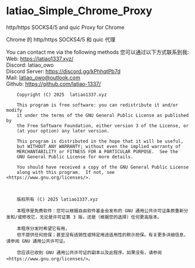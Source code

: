 # latiao_Simple_Chrome_Proxy
http/https SOCKS4/5 and quic Proxy for Chrome

Chrome 的 http/https SOCKS4/5 和 quic 代理

You can contact me via the following methods
您可以通过以下方式联系到我:
    Web: https://latiao1337.xyz/  
    Discord: latiao_owo  
    Discord Server: https://discord.gg/kPhhqtPb7d  
    Mail: latiao_owo@outlook.com  
    Github: https://github.com/latiao-1337/  



        Copyright (C) 2025  latiao1337.xyz

        This program is free software: you can redistribute it and/or modify
        it under the terms of the GNU General Public License as published by
        the Free Software Foundation, either version 3 of the License, or
        (at your option) any later version.

        This program is distributed in the hope that it will be useful,
        but WITHOUT ANY WARRANTY; without even the implied warranty of
        MERCHANTABILITY or FITNESS FOR A PARTICULAR PURPOSE.  See the
        GNU General Public License for more details.

        You should have received a copy of the GNU General Public License
        along with this program.  If not, see <https://www.gnu.org/licenses/>.

        

        版权所有 (C) 2025 latiao1337.xyz

        本程序是免费软件：您可以根据自由软件基金会发布的 GNU 通用公共许可证条款重新分发和/或修改它，无论是许可证第 3 版，还是（根据您的选择）任何更高版本。

        本程序分发时希望它有用，
        但不提供任何担保；甚至没有适销性或特定用途适用性的默示担保。有关更多详细信息，请参阅 GNU 通用公共许可证。

        您应该已收到 GNU 通用公共许可证的副本以及此程序。如果没有，请参阅 <https://www.gnu.org/licenses/>。